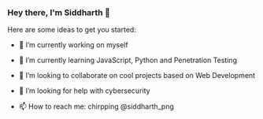 ### Hey there, I'm Siddharth 👋


Here are some ideas to get you started:

- 🔭 I’m currently working on myself

- 🌱 I’m currently learning JavaScript, Python and Penetration Testing

- 👯 I’m looking to collaborate on cool projects based on Web Development

- 🤔 I’m looking for help with cybersecurity

- 📫 How to reach me: chirpping @siddharth_png


